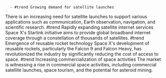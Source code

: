       - #trend Growing demand for satellite launches
There is an increasing need for satellite launches to support various applications such as communication, Earth observation, navigation, and scientific research.
       #trend Rapidly expanding satellite internet services
Space X's Starlink initiative aims to provide global broadband internet coverage through a constellation of thousands of satellites.
       #trend Emergence of reusable rocket technology
Space X's development of reusable rockets, particularly the Falcon 9 and Falcon Heavy, has revolutionized the industry by significantly reducing the cost of access to space.
       #trend Increasing commercialization of space activities
The market is witnessing a rise in commercial space activities, including commercial satellite launches, space tourism, and the potential for asteroid mining.

